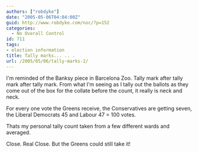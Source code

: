 ```yaml
---
authors: ["robdyke"]
date: "2005-05-06T04:04:00Z"
guid: http://www.robdyke.com/noc/?p=152
categories:
  - No Overall Control
id: 711
tags:
- election information
title: Tally marks... .. .
url: /2005/05/06/tally-marks-2/
---
```

I'm reminded of the Banksy piece in Barcelona Zoo. Tally mark after tally mark after tally mark. From what I'm seeing as I tally out the ballots as they come out of the box for the collate before the count, it really is neck and neck.

For every one vote the Greens receive, the Conservatives are getting seven, the Liberal Democrats 45 and Labour 47 = 100 votes.

Thats my personal tally count taken from a few different wards and averaged.

Close. Real Close. But the Greens could still take it!